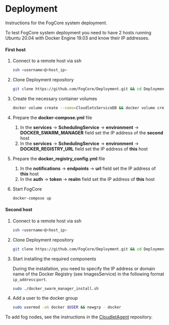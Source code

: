 # Deployment

Instructions for the FogCore system deployment.



To test FogCore system deployment you need to have 2 hosts running Ubuntu 20.04 with Docker Engine 19.03 and know their IP addresses.

#### First host

1. Connect to a remote host via ssh

   ```bash
   ssh <username>@<host_ip>
   ```

2. Clone Deployment repository

   ```bash
   git clone https://github.com/FogCore/Deployment.git && cd Deployment
   ```

3. Create the necessary container volumes

   ```bash
   docker volume create --name=CloudletsServiceDB && docker volume create --name=ImagesServiceDB && docker volume create --name=ImagesServiceRegistry && docker volume create --name=UsersServiceDB && docker volume create --name=SchedulingServiceDB
   ```

4. Prepare the **docker-compose.yml** file

   1. In the **services** -> **SchedulingService** -> **environment** -> **DOCKER_SWARM_MANAGER** field set the IP address of the **second** host
   2. In the **services** -> **SchedulingService** -> **environment** -> **DOCKER_REGISTRY_URL** field set the IP address of **this** host

5. Prepare the **docker_registry_config.yml** file

   1. In the **notifications** -> **endpoints** -> **url** field set the IP address of **this** host
   2. In the **auth** -> **token** -> **realm** field set the IP address of **this** host

6. Start FogCore

   ```bash
   docker-compose up
   ```



#### Second host

1. Connect to a remote host via ssh

   ```bash
   ssh <username>@<host_ip>
   ```

2. Clone Deployment repository

   ```bash
   git clone https://github.com/FogCore/Deployment.git && cd Deployment
   ```

3. Start installing the required components

   During the installation, you need to specify the IP address or domain name of the Docker Registry (see ImagesService) in the following format `ip_address`:`port`.

   ```bash
   sudo ./docker_swarm_manager_install.sh
   ```

4. Add a user to the docker group

   ```bash
   sudo usermod -aG docker $USER && newgrp - docker
   ```



To add fog nodes, see the instructions in the [CloudletAgent](https://github.com/FogCore/CloudletAgent) repository.

